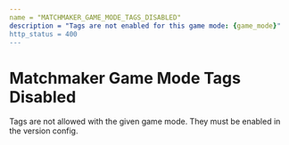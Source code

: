 ```yaml
---
name = "MATCHMAKER_GAME_MODE_TAGS_DISABLED"
description = "Tags are not enabled for this game mode: {game_mode}"
http_status = 400
---
```


# Matchmaker Game Mode Tags Disabled

Tags are not allowed with the given game mode. They must be enabled in the version config.
